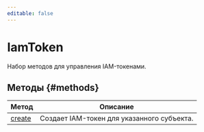 ```yaml
---
editable: false
---
```


# IamToken
Набор методов для управления IAM-токенами.

## Методы {#methods}
Метод | Описание
--- | ---
[create](create.md) | Создает IAM-токен для указанного субъекта.